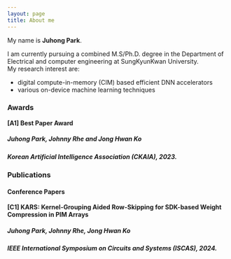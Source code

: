 ```yaml
---
layout: page
title: About me
---
```


My name is **Juhong Park**. 

I am currently pursuing a combined M.S/Ph.D. degree in the Department of Electrical and computer engineering at SungKyunKwan University.  
My research interest are:
- digital compute-in-memory (CIM) based efficient DNN accelerators
- various on-device machine learning techniques

### **Awards**
**[A1] Best Paper Award**   
##### **Juhong Park**, Johnny Rhe and Jong Hwan Ko  
##### Korean Artificial Intelligence Association (CKAIA), 2023.

### **Publications**
#### **Conference Papers**
**[C1] KARS: Kernel-Grouping Aided Row-Skipping for SDK-based Weight Compression in PIM Arrays**   
##### **Juhong Park**, Johnny Rhe, Jong Hwan Ko  
##### IEEE International Symposium on Circuits and Systems (ISCAS), 2024.
